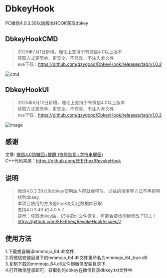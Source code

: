 # DbkeyHook
PC微信4.0.3.39以后版本HOOK获取dbkey

## DbkeyHookCMD
>2025年7月1日新增，理论上支持所有微信4.0以上版本   
>获取方式更简单、更安全，不修改、不注入dll文件   
>exe下载：https://github.com/gzygood/DbkeyHook/releases/tag/v1.0.2
>
![cmd](https://github.com/user-attachments/assets/b16fbdaf-55e3-4ade-adca-758d466c04a6)

## DbkeyHookUI
>2025年6月12日新增，理论上支持所有微信4.0以上版本   
>获取方式更简单、更安全，不修改、不注入dll文件   
>exe下载：https://github.com/gzygood/DbkeyHook/releases/tag/v1.0.2
>
![image](https://github.com/user-attachments/assets/9bf427f8-9a5b-4d7f-94e6-7e6f86610fee)  

## 感谢
文章: [微信4.0防撤回+提醒 (符号恢复+字符串解密)](https://bbs.kanxue.com/thread-286611.htm)  
C++代码来源：https://github.com/EEEEhex/RevokeHook

## 说明
>微信4.0.3.39以后dbkey使用后内存就会释放，以往的搜索等方法不再能够找到dbkey.  
>本项目使用的方法是hook初始化数据库获取.  
>支持4.0.3.43 和 4.0.5.7.  
>提示：获取dbkey后，记得把dll文件恢复，可能会被检测到修改了DLL！https://github.com/EEEEhex/RevokeHook/issues/7

## 使用方法
1.下载或自编译mmmojo_64.dll文件.  
2.将微信安装目录下的mmmojo_64.dll文件重命名为mmmojo_64_true.dll  
3.复制下载的mmmojo_64.dll文件到微信安装目录下.  
4.打开微信登录即可，获取到的dbkey在微信目录dbkey.txt文件中.  



